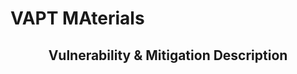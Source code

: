 <html>
<h1>
  <b>VAPT MAterials</b>
  </h1>
<h2>
  <center>Vulnerability & Mitigation Description</center>
  </h2>
</html>
